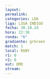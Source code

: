 ```yaml
---
layout: 
permalink: 
categories: LD6
liga: LIGA INDIGO
fecha: 30.10.24
hora: 22:30
ronda: "6"
gradiente: grGreen
match: 1
local: RUBY
r1: 0
r2: 0
out: DMD
stream:
---
```

